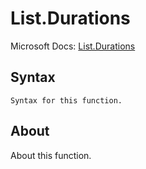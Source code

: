 ---
---

# List.Durations

Microsoft Docs: [List.Durations](https://docs.microsoft.com/en-us/powerquery-m/list-durations)

## Syntax

```powerquery-m
Syntax for this function.
```

## About

About this function.

